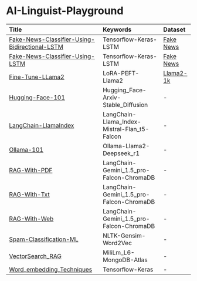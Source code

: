 # AI-Linguist-Playground

|Title|Keywords|Dataset|
|:---|:---|:---|
|[Fake-News-Classifier-Using-Bidirectional-LSTM](https://github.com/avinash-218/AI-Linguist-Playground/tree/master/Fake-News-Classifier-Using-Bidirectional-LSTM)|Tensorflow-Keras-LSTM|[Fake News](https://www.kaggle.com/c/fake-news/data)|
|[Fake-News-Classifier-Using-LSTM](https://github.com/avinash-218/AI-Linguist-Playground/tree/master/Fake-News-Classifier-Using-LSTM)|Tensorflow-Keras-LSTM|[Fake News](https://www.kaggle.com/c/fake-news/data)|
|[Fine-Tune-LLama2](https://github.com/avinash-218/AI-Linguist-Playground/tree/master/Fine-Tune-LLama2)|LoRA-PEFT-Llama2|[Llama2-1k](https://huggingface.co/datasets/mlabonne/guanaco-llama2-1k)|
|[Hugging-Face-101](https://github.com/avinash-218/AI-Linguist-Playground/tree/master/Hugging-Face-101)|Hugging_Face-Arxiv-Stable_Diffusion|-|
|[LangChain-LlamaIndex](https://github.com/avinash-218/AI-Linguist-Playground/tree/master/LangChain-LlamaIndex)|LangChain-Llama_Index-Mistral-Flan_t5-Falcon|-|
|[Ollama-101](https://github.com/avinash-218/AI-Linguist-Playground/tree/master/Ollama-101)|Ollama-Llama2-Deepseek_r1|-|
|[RAG-With-PDF](https://github.com/avinash-218/AI-Linguist-Playground/tree/master/RAG-With-PDF)|LangChain-Gemini_1.5_pro-Falcon-ChromaDB|-|
|[RAG-With-Txt](https://github.com/avinash-218/AI-Linguist-Playground/tree/master/RAG-With-Txt)|LangChain-Gemini_1.5_pro-Falcon-ChromaDB|-|
|[RAG-With-Web](https://github.com/avinash-218/AI-Linguist-Playground/tree/master/RAG-With-Web)|LangChain-Gemini_1.5_pro-Falcon-ChromaDB|-|
|[Spam-Classification-ML](https://github.com/avinash-218/AI-Linguist-Playground/tree/master/Spam-Classification-ML)|NLTK-Gensim-Word2Vec|-|
|[VectorSearch_RAG](https://github.com/avinash-218/AI-Linguist-Playground/tree/master/VectorSearch_RAG)|MiliLm_L6-MongoDB-Atlas|-|
|[Word_embedding_Techniques](https://github.com/avinash-218/AI-Linguist-Playground/tree/master/Word_Embedding_Techniques)|Tensorflow-Keras|-|